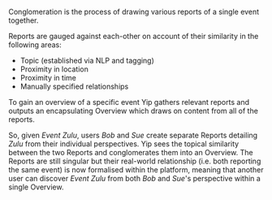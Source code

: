 Conglomeration is the process of drawing various reports of a single event together.

Reports are gauged against each-other on account of their similarity in the following areas:

 * Topic (established via NLP and tagging)
 * Proximity in location
 * Proximity in time
 * Manually specified relationships

To gain an overview of a specific event Yip gathers relevant reports and outputs an encapsulating Overview which draws on content from all of the reports.

So, given *Event Zulu*, users *Bob* and *Sue* create separate Reports detailing *Zulu* from their individual perspectives. Yip sees the topical similarity between the two Reports and conglomerates them into an Overview. The Reports are still singular but their real-world relationship (i.e. both reporting the same event) is now formalised within the platform, meaning that another user can discover *Event Zulu* from both *Bob* and *Sue*'s perspective within a single Overview.